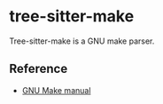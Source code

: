 # tree-sitter-make
Tree-sitter-make is a GNU make parser.

## Reference
* [GNU Make manual](https://www.gnu.org/software/make/manual/html_node/index.html)
